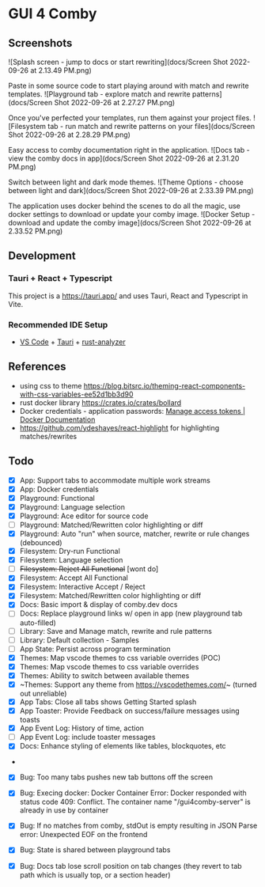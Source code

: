 # GUI 4 Comby

## Screenshots
![Splash screen - jump to docs or start rewriting](docs/Screen Shot 2022-09-26 at 2.13.49 PM.png)

Paste in some source code to start playing around with match and rewrite templates.
![Playground tab - explore match and rewrite patterns](docs/Screen Shot 2022-09-26 at 2.27.27 PM.png)

Once you've perfected your templates, run them against your project files.
![Filesystem tab - run match and rewrite patterns on your files](docs/Screen Shot 2022-09-26 at 2.28.29 PM.png)

Easy access to comby documentation right in the application.
![Docs tab - view the comby docs in app](docs/Screen Shot 2022-09-26 at 2.31.20 PM.png)

Switch between light and dark mode themes.
![Theme Options - choose between light and dark](docs/Screen Shot 2022-09-26 at 2.33.39 PM.png)

The application uses docker behind the scenes to do all the magic, use docker settings to download or update your comby image.
![Docker Setup - download and update the comby image](docs/Screen Shot 2022-09-26 at 2.33.52 PM.png)


## Development
### Tauri + React + Typescript

This project is a https://tauri.app/ and uses Tauri, React and Typescript in Vite.

### Recommended IDE Setup

- [VS Code](https://code.visualstudio.com/) + [Tauri](https://marketplace.visualstudio.com/items?itemName=tauri-apps.tauri-vscode) + [rust-analyzer](https://marketplace.visualstudio.com/items?itemName=rust-lang.rust-analyzer)


## References
* using css to theme https://blog.bitsrc.io/theming-react-components-with-css-variables-ee52d1bb3d90
* rust docker library https://crates.io/crates/bollard
* Docker credentials - application passwords: [Manage access tokens | Docker Documentation](https://docs.docker.com/docker-hub/access-tokens/)
* https://github.com/ydeshayes/react-highlight for highlighting matches/rewrites


## Todo
- [x] App: Support tabs to accommodate multiple work streams
- [x] App: Docker credentials
- [x] Playground: Functional
- [x] Playground: Language selection
- [x] Playground: Ace editor for source code
- [ ] Playground: Matched/Rewritten color highlighting or diff
- [x] Playground: Auto "run" when source, matcher, rewrite or rule changes (debounced)
- [x] Filesystem: Dry-run Functional
- [x] Filesystem: Language selection
- [ ] ~~Filesystem: Reject All Functional~~ [wont do] 
- [x] Filesystem: Accept All Functional
- [x] Filesystem: Interactive Accept / Reject
- [x] Filesystem: Matched/Rewritten color highlighting or diff
- [x] Docs: Basic import & display of comby.dev docs
- [ ] Docs: Replace playground links w/ open in app (new playground tab auto-filled)
- [ ] Library: Save and Manage match, rewrite and rule patterns
- [ ] Library: Default collection - Samples
- [ ] App State: Persist across program termination
- [x] Themes: Map vscode themes to css variable overrides (POC)
- [x] Themes: Map vscode themes to css variable overrides
- [x] Themes: Ability to switch between available themes
- [x] ~Themes: Support any theme from https://vscodethemes.com/~ (turned out unreliable) 
- [x] App Tabs: Close all tabs shows Getting Started splash
- [x] App Toaster: Provide Feedback on success/failure messages using toasts
- [x] App Event Log: History of time, action
- [ ] App Event Log: include toaster messages
- [x] Docs: Enhance styling of elements like tables, blockquotes, etc
- 
- [x] Bug: Too many tabs pushes new tab buttons off the screen
- [x] Bug: Execing docker: Docker Container Error: Docker responded with status code 409: Conflict. The container name "/gui4comby-server" is already in use by container
- [x] Bug: If no matches from comby, stdOut is empty resulting in JSON Parse error: Unexpected EOF on the frontend
- [x] Bug: State is shared between playground tabs
- [x] Bug: Docs tab lose scroll position on tab changes (they revert to tab path which is usually top, or a section header)

